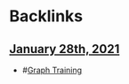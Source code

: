 
# Backlinks
## [January 28th, 2021](<January 28th, 2021.md>)
- #[Graph Training](<Graph Training.md>)

